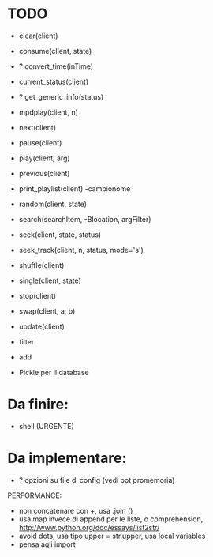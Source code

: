 # TODO

-   clear(client)

-	consume(client, state)

-	?    convert_time(inTime)

-   current_status(client)

-	?    get_generic_info(status)

-   mpdplay(client, n)

-   next(client)

-   pause(client)

-   play(client, arg)

-   previous(client)

-   print_playlist(client) -cambionome

-   random(client, state)

-   search(searchItem, -Blocation, argFilter)

-   seek(client, state, status)

-   seek_track(client, n, status, mode='s')


-   shuffle(client)

-   single(client, state)

-    stop(client)

-   swap(client, a, b)

-   update(client)

- 	filter

- 	add

- Pickle per il database

# Da finire:
- shell (URGENTE)

# Da implementare:
 - ? opzioni su file di config (vedi bot promemoria)


PERFORMANCE:
- non concatenare con +, usa .join ()
- usa map invece di append per le liste, o comprehension, http://www.python.org/doc/essays/list2str/
- avoid dots, usa tipo upper = str.upper, usa local variables
- pensa agli import
